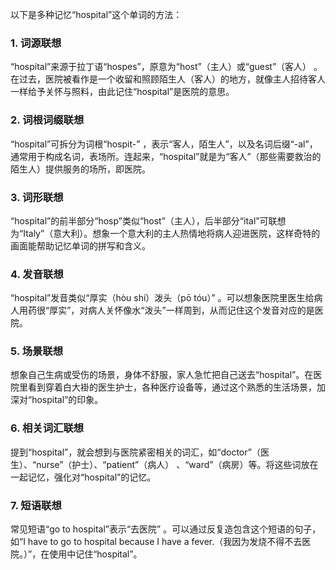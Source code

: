 以下是多种记忆“hospital”这个单词的方法：
### 1. 词源联想
“hospital”来源于拉丁语“hospes”，原意为“host”（主人）或“guest”（客人） 。在过去，医院被看作是一个收留和照顾陌生人（客人）的地方，就像主人招待客人一样给予关怀与照料，由此记住“hospital”是医院的意思。
### 2. 词根词缀联想
“hospital”可拆分为词根“hospit-” ，表示“客人，陌生人”，以及名词后缀“-al”，通常用于构成名词，表场所。连起来，“hospital”就是为“客人”（那些需要救治的陌生人）提供服务的场所，即医院。
### 3. 词形联想
“hospital”的前半部分“hosp”类似“host”（主人），后半部分“ital”可联想为“Italy”（意大利）。想象一个意大利的主人热情地将病人迎进医院，这样奇特的画面能帮助记忆单词的拼写和含义。
### 4. 发音联想
“hospital”发音类似“厚实（hòu shí）泼头（pō tóu）” 。可以想象医院里医生给病人用药很“厚实”，对病人关怀像水“泼头”一样周到，从而记住这个发音对应的是医院。
### 5. 场景联想
想象自己生病或受伤的场景，身体不舒服，家人急忙把自己送去“hospital”。在医院里看到穿着白大褂的医生护士，各种医疗设备等，通过这个熟悉的生活场景，加深对“hospital”的印象。
### 6. 相关词汇联想
提到“hospital”，就会想到与医院紧密相关的词汇，如“doctor”（医生）、“nurse”（护士）、“patient”（病人） 、“ward”（病房）等。将这些词放在一起记忆，强化对“hospital”的记忆。
### 7. 短语联想
常见短语“go to hospital”表示“去医院” 。可以通过反复造包含这个短语的句子，如“I have to go to hospital because I have a fever.（我因为发烧不得不去医院。）”，在使用中记住“hospital”。 